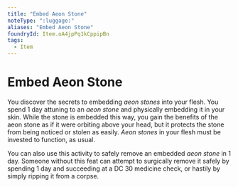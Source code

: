 ```yaml
---
title: "Embed Aeon Stone"
noteType: ":luggage:"
aliases: "Embed Aeon Stone"
foundryId: Item.oA4jpPq1kCppipBn
tags:
  - Item
---
```


# Embed Aeon Stone

You discover the secrets to embedding _aeon stones_ into your flesh. You spend 1 day attuning to an _aeon stone_ and physically embedding it in your skin. While the stone is embedded this way, you gain the benefits of the aeon stone as if it were orbiting above your head, but it protects the stone from being noticed or stolen as easily. _Aeon stones_ in your flesh must be invested to function, as usual.

You can also use this activity to safely remove an embedded _aeon stone_ in 1 day. Someone without this feat can attempt to surgically remove it safely by spending 1 day and succeeding at a DC 30 medicine check, or hastily by simply ripping it from a corpse.
